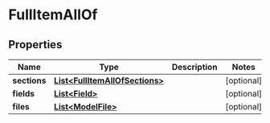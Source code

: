 

# FullItemAllOf


## Properties

| Name | Type | Description | Notes |
|------------ | ------------- | ------------- | -------------|
|**sections** | [**List&lt;FullItemAllOfSections&gt;**](FullItemAllOfSections.md) |  |  [optional] |
|**fields** | [**List&lt;Field&gt;**](Field.md) |  |  [optional] |
|**files** | [**List&lt;ModelFile&gt;**](ModelFile.md) |  |  [optional] |



